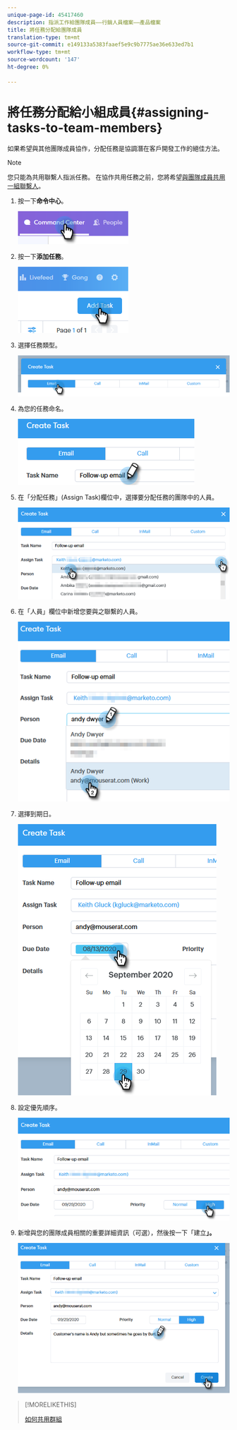 ```yaml
---
unique-page-id: 45417460
description: 指派工作給團隊成員——行銷人員檔案——產品檔案
title: 將任務分配給團隊成員
translation-type: tm+mt
source-git-commit: e149133a5383faaef5e9c9b7775ae36e633ed7b1
workflow-type: tm+mt
source-wordcount: '147'
ht-degree: 0%

---
```



# 將任務分配給小組成員{#assigning-tasks-to-team-members}

如果希望與其他團隊成員協作，分配任務是協調潛在客戶開發工作的絕佳方法。

>[!NOTE]
>
>您只能為共用聯繫人指派任務。 在協作共用任務之前，您將希望[與團隊成員共用一組聯繫人](http://docs.marketo.com/x/fwDb)。

1. 按一下&#x200B;**命令中心**。

   ![](assets/one-1.png)

1. 按一下&#x200B;**添加任務**。

   ![](assets/two-1.png)

1. 選擇任務類型。

   ![](assets/three-1.png)

1. 為您的任務命名。

   ![](assets/four-1.png)

1. 在「分配任務」(Assign Task)欄位中，選擇要分配任務的團隊中的人員。

   ![](assets/five.png)

1. 在「人員」欄位中新增您要與之聯繫的人員。

   ![](assets/six.png)

1. 選擇到期日。

   ![](assets/seven.png)

1. 設定優先順序。

   ![](assets/eight.png)

1. 新增與您的團隊成員相關的重要詳細資訊（可選），然後按一下「建立&#x200B;**」。**

   ![](assets/nine.png)

>[!MORELIKETHIS]
>
>[如何共用群組](http://docs.marketo.com/x/fwDb)

